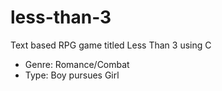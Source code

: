 # less-than-3
Text based RPG game titled Less Than 3 using C
- Genre: Romance/Combat
- Type: Boy pursues Girl
